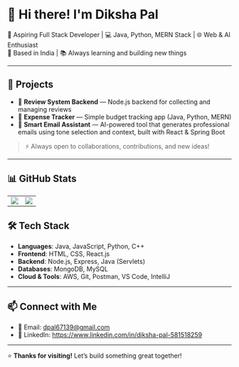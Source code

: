 # 👋 Hi there! I'm Diksha Pal

🌱 Aspiring Full Stack Developer | 💻 Java, Python, MERN Stack | 🌐 Web & AI Enthusiast  
📍 Based in India | 📚 Always learning and building new things  

---

## 🚀 Projects

- 🔹 **Review System Backend** — Node.js backend for collecting and managing reviews
- 🔹 **Expense Tracker** — Simple budget tracking app (Java, Python, MERN)
- 🔹 **Smart Email Assistant** — AI-powered tool that generates professional emails using tone selection and context, built with React & Spring Boot

> ⚡ Always open to collaborations, contributions, and new ideas!

---

## 📊 GitHub Stats

<table>
  <tr>
    <td>
      <img src="https://github-readme-stats.vercel.app/api?username=Diksha489&show_icons=true&theme=radical&count_private=true" />
    </td>
    <td>
      <img src="https://github-readme-stats.vercel.app/api/top-langs/?username=Diksha489&layout=compact&theme=radical" />
    </td>
  </tr>
</table>


## 🛠️ Tech Stack

- **Languages**: Java, JavaScript, Python, C++
- **Frontend**: HTML, CSS, React.js
- **Backend**: Node.js, Express, Java (Servlets)
- **Databases**: MongoDB, MySQL
- **Cloud & Tools**: AWS, Git, Postman, VS Code, IntelliJ

---

## 📫 Connect with Me

- 📧 Email: dpal67139@gmail.com  
- 💼 LinkedIn: https://www.linkedin.com/in/diksha-pal-581518259 
  

---

⭐ **Thanks for visiting!** Let’s build something great together!
